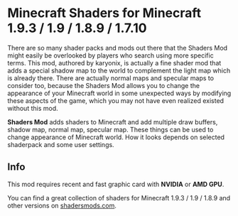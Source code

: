 # Minecraft Shaders for Minecraft 1.9.3 / 1.9 / 1.8.9 / 1.7.10

There are so many shader packs and mods out there that the Shaders Mod might easily be overlooked by players who search using more specific terms. This mod, authored by karyonix, is actually a fine shader mod that adds a special shadow map to the world to complement the light map which is already there. There are actually normal maps and specular maps to consider too, because the Shaders Mod allows you to change the appearance of your Minecraft world in some unexpected ways by modifying these aspects of the game, which you may not have even realized existed without this mod.

<b>Shaders Mod</b> adds shaders to Minecraft and add multiple draw buffers, shadow map, normal map, specular map. These things can be used to change appearance of Minecraft world. How it looks depends on selected shaderpack and some user settings.

## Info

This mod requires recent and fast graphic card with <b>NVIDIA</b> or <b>AMD GPU</b>.

You can find a great collection of shaders for Minecraft 1.9.3 / 1.9 / 1.8.9 and other versions on <a href="http://shadersmods.com/">shadersmods.com</a>.
